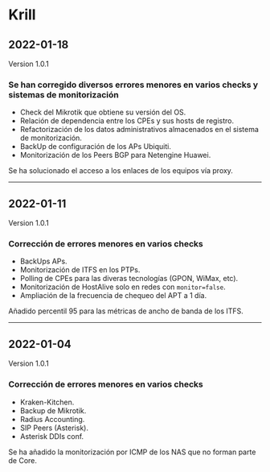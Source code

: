 # Krill

## 2022-01-18
Version 1.0.1

### Se han corregido diversos errores menores en varios checks y sistemas de monitorización

<ul><li>Check del Mikrotik que obtiene su versión del OS.</li><li>Relación de dependencia entre los CPEs y sus hosts de registro.</li><li>Refactorización de los datos administrativos almacenados en el sistema de monitorización.</li><li>BackUp de configuración de los APs Ubiquiti.</li><li>Monitorización de los Peers BGP para Netengine Huawei.</li></ul>

Se ha solucionado el acceso a los enlaces de los equipos vía proxy.

---

## 2022-01-11
Version 1.0.1

### Corrección de errores menores en varios checks

<ul><li>BackUps APs.</li><li>Monitorización de ITFS en los PTPs.</li><li>Polling de CPEs para las diveras tecnologías (GPON, WiMax, etc).</li><li>Monitorización de HostAlive solo en redes con <code>monitor=false</code>.</li><li>Ampliación de la frecuencia de chequeo del APT a 1 día.</li></ul>

Añadido percentil 95 para las métricas de ancho de banda de los ITFS.

---

## 2022-01-04
Version 1.0.1

### Corrección de errores menores en varios checks

<ul><li>Kraken-Kitchen.</li><li>Backup de Mikrotik.</li><li>Radius Accounting.</li><li>SIP Peers (Asterisk).</li><li>Asterisk DDIs conf.</li></ul>

Se ha añadido la monitorización por ICMP de los NAS que no forman parte de Core.


